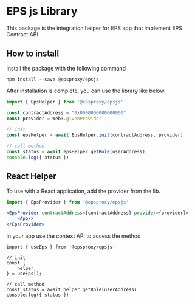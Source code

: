# EPS js Library

This package is the integration helper for EPS app that implement EPS Contract ABI.

## How to install

Install the package with the following command

```
npm install --save @epsproxy/epsjs
```

After installation is complete, you can use the library like below.

```javascript
import { EpsHelper } from '@epsproxy/epsjs'

const contractAddress = "0x0000000000000000"
const provider = Web3.givenProvider

// init
const epsHelper = await EpsHelper.init(contractAddress, provider)

// call method
const status = await epsHelper.getRole(userAddress)
console.log({ status })
```

## React Helper

To use with a React application, add the provider from the lib.

```jsx
import { EpsProvider } from '@epsproxy/epsjs'

<EpsProvider contractAddress={contractAddress} provider={provider}>
    <App/>
</EpsProvider>
```

In your app use the context API to access the method
```
import { useEps } from '@epsproxy/epsjs'

// init
const {
    helper,
} = useEps();

// call method
const status = await helper.getRole(userAddress)
console.log({ status })
```
